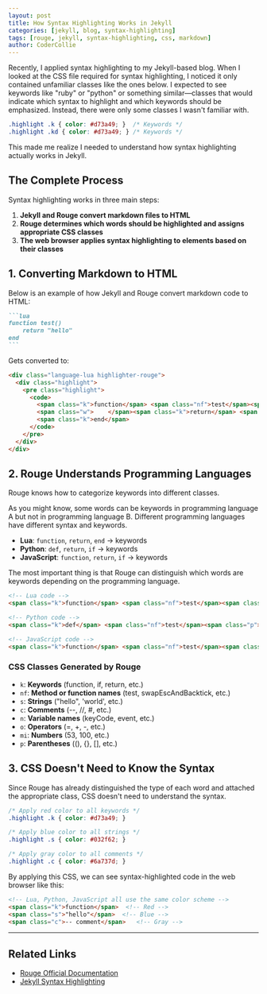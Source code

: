 ```yaml
---
layout: post
title: How Syntax Highlighting Works in Jekyll
categories: [jekyll, blog, syntax-highlighting]
tags: [rouge, jekyll, syntax-highlighting, css, markdown]
author: CoderCollie
---
```


Recently, I applied syntax highlighting to my Jekyll-based blog. When I looked at the CSS file required for syntax highlighting, I noticed it only contained unfamiliar classes like the ones below. I expected to see keywords like "ruby" or "python" or something similar—classes that would indicate which syntax to highlight and which keywords should be emphasized. Instead, there were only some classes I wasn't familiar with.

```css
.highlight .k { color: #d73a49; }  /* Keywords */
.highlight .kd { color: #d73a49; } /* Keywords */
```

This made me realize I needed to understand how syntax highlighting actually works in Jekyll.

## The Complete Process

Syntax highlighting works in three main steps:

1. **Jekyll and Rouge convert markdown files to HTML**
2. **Rouge determines which words should be highlighted and assigns appropriate CSS classes**
3. **The web browser applies syntax highlighting to elements based on their classes**

## 1. Converting Markdown to HTML

Below is an example of how Jekyll and Rouge convert markdown code to HTML:

`````````markdown
```lua
function test()
    return "hello"
end
```
`````````

Gets converted to:

```html
<div class="language-lua highlighter-rouge">
  <div class="highlight">
    <pre class="highlight">
      <code>
        <span class="k">function</span> <span class="nf">test</span><span class="p">()</span>
        <span class="w">    </span><span class="k">return</span> <span class="s2">"hello"</span>
        <span class="k">end</span>
      </code>
    </pre>
  </div>
</div>
```

## 2. Rouge Understands Programming Languages

Rouge knows how to categorize keywords into different classes.

As you might know, some words can be keywords in programming language A but not in programming language B. Different programming languages have different syntax and keywords.

- **Lua**: `function`, `return`, `end` → keywords
- **Python**: `def`, `return`, `if` → keywords
- **JavaScript**: `function`, `return`, `if` → keywords

The most important thing is that Rouge can distinguish which words are keywords depending on the programming language.

```html
<!-- Lua code -->
<span class="k">function</span> <span class="nf">test</span><span class="p">()</span>

<!-- Python code -->
<span class="k">def</span> <span class="nf">test</span><span class="p">():</span>

<!-- JavaScript code -->
<span class="k">function</span> <span class="nf">test</span><span class="p">()</span>
```

### CSS Classes Generated by Rouge

- `k`: **Keywords** (function, if, return, etc.)
- `nf`: **Method or function names** (test, swapEscAndBacktick, etc.)
- `s`: **Strings** ("hello", 'world', etc.)
- `c`: **Comments** (--, //, #, etc.)
- `n`: **Variable names** (keyCode, event, etc.)
- `o`: **Operators** (=, +, -, etc.)
- `mi`: **Numbers** (53, 100, etc.)
- `p`: **Parentheses** ((), {}, [], etc.)

## 3. CSS Doesn't Need to Know the Syntax

Since Rouge has already distinguished the type of each word and attached the appropriate class, CSS doesn't need to understand the syntax.

```css
/* Apply red color to all keywords */
.highlight .k { color: #d73a49; }

/* Apply blue color to all strings */
.highlight .s { color: #032f62; }

/* Apply gray color to all comments */
.highlight .c { color: #6a737d; }
```

By applying this CSS, we can see syntax-highlighted code in the web browser like this:

```html
<!-- Lua, Python, JavaScript all use the same color scheme -->
<span class="k">function</span>  <!-- Red -->
<span class="s">"hello"</span>  <!-- Blue -->
<span class="c">-- comment</span>   <!-- Gray -->
```

---

## Related Links

- [Rouge Official Documentation](https://github.com/rouge-ruby/rouge)
- [Jekyll Syntax Highlighting](https://jekyllrb.com/docs/liquid/tags/#code-syntax-highlighting)
